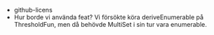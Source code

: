 
- github-licens
- Hur borde vi använda feat? Vi försökte köra deriveEnumerable på ThresholdFun, men då behövde MultiSet i sin tur vara enumerable.